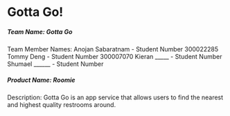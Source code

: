 # Gotta Go!

##### Team Name: Gotta Go
Team Member Names:
Anojan Sabaratnam - Student Number 300022285
Tommy Deng - Student Number 300007070
Kieran _____ - Student Number
Shumael ______ - Student Number


##### Product Name: Roomie
Description:
Gotta Go is an app service that allows users to find the nearest and highest quality restrooms around.